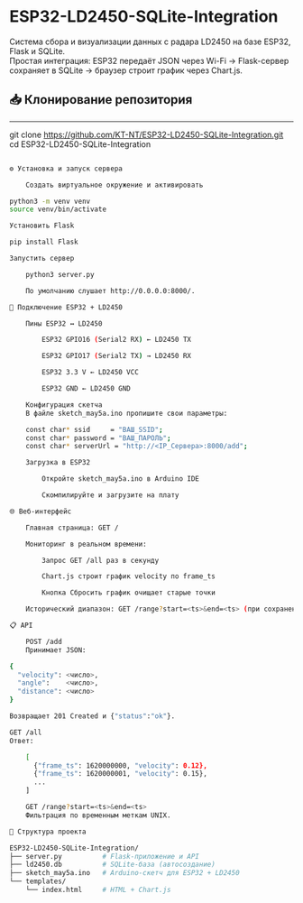 # ESP32-LD2450-SQLite-Integration

Система сбора и визуализации данных с радара LD2450 на базе ESP32, Flask и SQLite.  
Простая интеграция: ESP32 передаёт JSON через Wi-Fi → Flask-сервер сохраняет в SQLite → браузер строит график через Chart.js.



## 📥 Клонирование репозитория

---
git clone https://github.com/KT-NT/ESP32-LD2450-SQLite-Integration.git
cd ESP32-LD2450-SQLite-Integration
```bash

⚙️ Установка и запуск сервера

    Создать виртуальное окружение и активировать

python3 -m venv venv
source venv/bin/activate

Установить Flask

pip install Flask

Запустить сервер

    python3 server.py

    По умолчанию слушает http://0.0.0.0:8000/.

🔌 Подключение ESP32 + LD2450

    Пины ESP32 ↔ LD2450

        ESP32 GPIO16 (Serial2 RX) ← LD2450 TX

        ESP32 GPIO17 (Serial2 TX) → LD2450 RX

        ESP32 3.3 V ← LD2450 VCC

        ESP32 GND ← LD2450 GND

    Конфигурация скетча
    В файле sketch_may5a.ino пропишите свои параметры:

    const char* ssid     = "ВАШ_SSID";
    const char* password = "ВАШ_ПАРОЛЬ";
    const char* serverUrl = "http://<IP_Сервера>:8000/add";

    Загрузка в ESP32

        Откройте sketch_may5a.ino в Arduino IDE

        Скомпилируйте и загрузите на плату

🌐 Веб-интерфейс

    Главная страница: GET /

    Мониторинг в реальном времени:

        Запрос GET /all раз в секунду

        Chart.js строит график velocity по frame_ts

        Кнопка Сбросить график очищает старые точки

    Исторический диапазон: GET /range?start=<ts>&end=<ts> (при сохранении старого кода)

📋 API

    POST /add
    Принимает JSON:

{
  "velocity": <число>,
  "angle":    <число>,
  "distance": <число>
}

Возвращает 201 Created и {"status":"ok"}.

GET /all
Ответ:

    [
      {"frame_ts": 1620000000, "velocity": 0.12},
      {"frame_ts": 1620000001, "velocity": 0.15},
      ...
    ]

    GET /range?start=<ts>&end=<ts>
    Фильтрация по временным меткам UNIX.

📝 Структура проекта

ESP32-LD2450-SQLite-Integration/
├── server.py          # Flask-приложение и API
├── ld2450.db          # SQLite-база (автосоздание)
├── sketch_may5a.ino   # Arduino-скетч для ESP32 + LD2450
└── templates/
    └── index.html     # HTML + Chart.js
